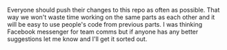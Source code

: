 Everyone should push their changes to this repo as often as possible.  That way we won't waste time working on the same parts as each other and it will be easy to use people's code from previous parts.
I was thinking Facebook messenger for team comms but if anyone has any better suggestions let me know and I'll get it sorted out.
